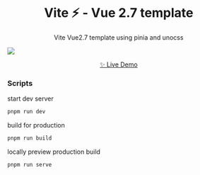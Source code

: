 <h1 align="center">Vite ⚡ - Vue 2.7  template</h1>

<p align="center">
  Vite Vue2.7 template using pinia and unocss 
</p>

<img src="https://suqiqi.oss-cn-beijing.aliyuncs.com/picGo/vue2.7_vite.png">

<p align="center">
 <a href="https://vue-vite-template.netlify.app/"> ✨ Live Demo</a>
</p>

### Scripts

start dev server

```bash
pnpm run dev
```

build for production

```bash
pnpm run build
```

locally preview production build

```bash
pnpm run serve
```
